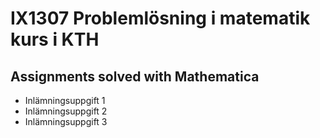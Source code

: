 # IX1307 Problemlösning i matematik kurs i KTH
## Assignments solved with Mathematica
* Inlämningsuppgift 1
* Inlämningsuppgift 2
* Inlämningsuppgift 3
